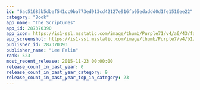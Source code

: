 ```yaml
---
id: "6ac51683b5dbef541cc9ba773ed913cd42127e916fa05edaddd0d1fe1516ee22"
category: "Book"
app_name: "The Scriptures"
app_id: 287370390
app_icon: https://is1-ssl.mzstatic.com/image/thumb/Purple71/v4/a6/43/fa/a643fa8c-7b82-7382-fe37-bb76563e87c4/mzm.qqfbdhyv.png/1024x1024bb.png
app_screenshot: https://is1-ssl.mzstatic.com/image/thumb/Purple7/v4/b1/9b/15/b19b15d6-7a34-f4a8-014f-540ac5407132/mzl.amlwesth.png/1242x2208bb.png
publisher_id: 287370393
publisher_name: "Lee Falin"
rank: 523
most_recent_release: 2015-11-23 00:00:00
release_count_in_past_year: 0
release_count_in_past_year_category: 9
release_count_in_past_year_top_in_category: 23
---
```

